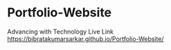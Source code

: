 # Portfolio-Website
Advancing with Technology
Live Link
https://bibratakumarsarkar.github.io/Portfolio-Website/
